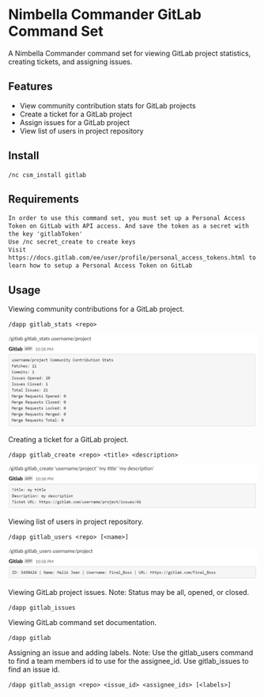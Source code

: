 # Nimbella Commander GitLab Command Set
A Nimbella Commander command set for viewing GitLab project statistics, creating tickets, and assigning issues.

## Features
- View community contribution stats for GitLab projects
- Create a ticket for a GitLab project
- Assign issues for a GitLab project
- View list of users in project repository

## Install
```
/nc csm_install gitlab
```

## Requirements
```
In order to use this command set, you must set up a Personal Access Token on GitLab with API access. And save the token as a secret with the key 'gitlabToken'
Use /nc secret_create to create keys
Visit https://docs.gitlab.com/ee/user/profile/personal_access_tokens.html to learn how to setup a Personal Access Token on GitLab
```

## Usage
Viewing community contributions for a GitLab project.
```
/dapp gitlab_stats <repo>
```
![GitLab stats command](screenshots/statsCommandScreenshot.PNG)

Creating a ticket for a GitLab project.
```
/dapp gitlab_create <repo> <title> <description>
```
![GitLab create command](screenshots/createCommandScreenshot.PNG)

Viewing list of users in project repository.
```
/dapp gitlab_users <repo> [<name>]
```
![GitLab users command](screenshots/usersCommandScreenshot.PNG)

Viewing GitLab project issues.
Note: Status may be all, opened, or closed.
```
/dapp gitlab_issues
```

Viewing GitLab command set documentation.
```
/dapp gitlab
```

Assigning an issue and adding labels.
Note: Use the gitlab_users command to find a team members id to use for the assignee_id.
Use gitlab_issues to find an issue id.
```
/dapp gitlab_assign <repo> <issue_id> <assignee_ids> [<labels>]
```
